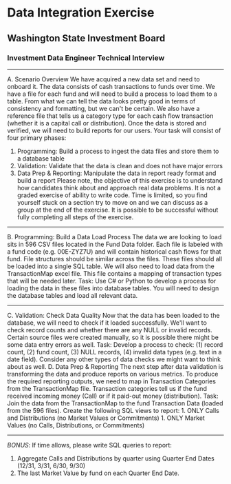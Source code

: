 # Data Integration Exercise

## Washington State Investment Board
### Investment Data Engineer Technical Interview 

---

A. Scenario Overview
We have acquired a new data set and need to onboard it. The data consists of cash transactions to funds over time. We have a file for each fund and will need to build a process to load them to a table. From what we can tell the data looks pretty good in terms of consistency and formatting, but we can't be certain. We also have a reference file that tells us a category type for each cash flow transaction (whether it is a capital call or distribution). Once the data is stored and verified, we will need to build reports for our users.
Your task will consist of four primary phases:
1. Programming: Build a process to ingest the data files and store them to a database table
1. Validation: Validate that the data is clean and does not have major errors
1. Data Prep & Reporting: Manipulate the data in report ready format and build a report
Please note, the objective of this exercise is to understand how candidates think about and approach real data problems. It is not a graded exercise of ability to write code. Time is limited, so you find yourself stuck on a section try to move on and we can discuss as a group at the end of the exercise. It is possible to be successful without fully completing all steps of the exercise.

---

B. Programming: Build a Data Load Process
The data we are looking to load sits in 596 CSV files located in the Fund Data folder. Each file is labeled with a fund code (e.g. 00E-ZYZ7U) and will contain historical cash flows for that fund. File structures should be similar across the files. These files should all be loaded into a single SQL table.
We will also need to load data from the TransactionMap excel file. This file contains a mapping of transaction types that will be needed later.
Task: Use C# or Python to develop a process for loading the data in these files into database tables. You will need to design the database tables and load all relevant data.

---

C. Validation: Check Data Quality
Now that the data has been loaded to the database, we will need to check if it loaded successfully. We'll want to check record counts and whether there are any NULL or invalid records. Certain source files were created manually, so it is possible there might be some data entry errors as well. 
Task: Develop a process to check: (1) record count, (2) fund count, (3) NULL records, (4) invalid data types (e.g. text in a date field). Consider any other types of data checks we might want to think about as well.
D. Data Prep & Reporting
The next step after data validation is transforming the data and produce reports on various metrics. To produce the required reporting outputs, we need to map in Transaction Categories from the TransactionMap file. Transaction categories tell us if the fund received incoming money (Call) or if it paid-out money (distribution). 
Task: Join the data from the TransactionMap to the fund Transaction Data (loaded from the 596 files). Create the following SQL views to report: 
       1. ONLY Calls and Distributions (no Market Values or Commitments)
       1. ONLY Market Values (no Calls, Distributions, or Commitments)

---

*BONUS*: 
If time allows, please write SQL queries to report:
1. Aggregate Calls and Distributions by quarter using Quarter End Dates (12/31, 3/31, 6/30, 9/30)
1. The last Market Value by fund on each Quarter End Date. 


